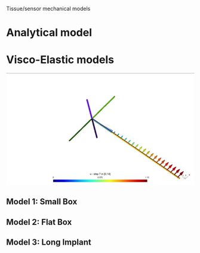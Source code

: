 Tissue/sensor mechanical models 

# Analytical model

# Visco-Elastic models

![Model](model1.jpg)

## Model 1: Small Box
 
## Model 2: Flat Box

## Model 3: Long Implant